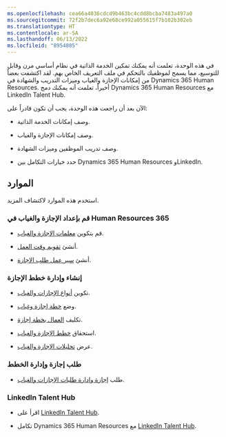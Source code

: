 ```yaml
---
ms.openlocfilehash: cea66a4036cdcd9b463bc4cdd8bcba7483a497a0
ms.sourcegitcommit: 72f2b7dec6a92e68ce992a055615f7b102b302eb
ms.translationtype: HT
ms.contentlocale: ar-SA
ms.lasthandoff: 06/13/2022
ms.locfileid: "8954805"
---
```

في هذه الوحدة، تعلمت أنه يمكنك تمكين الخدمة الذاتية في نظام أساسي مرن وقابل للتوسيع، مما يسمح لموظفيك بالتحكم في ملف التعريف الخاص بهم. لقد اكتشفت بعضاً من إمكانات الإجازة والغياب وميزات التدريب والشهادة في Dynamics 365 Human Resources. أخيراً، تعلمت أنه يمكنك دمج Dynamics 365 Human Resources مع LinkedIn Talent Hub.

الآن بعد أن راجعت هذه الوحدة، يجب أن تكون قادراً على:

- وصف إمكانات الخدمة الذاتية.

- وصف إمكانات الإجازة والغياب.

- وصف تدريب الموظفين وميزات الشهادة.

- حدد خيارات التكامل بين Dynamics 365 Human Resources وLinkedIn.

## <a name="resources"></a>الموارد

استخدم هذه الموارد لاكتشاف المزيد.

### <a name="set-up-leave-and-absence-in-human-resources-365"></a>قم بإعداد الإجازة والغياب في Human Resources 365

- قم بتكوين [معلمات الإجازة والغياب](/dynamics365/human-resources/hr-leave-and-absence-parameters).

- أنشئ [تقويم وقت العمل](/dynamics365/human-resources/hr-leave-and-absence-working-time-calendar).

- أنشئ [سير عمل طلب الإجازة](/dynamics365/human-resources/hr-leave-and-absence-workflow).

### <a name="create-and-manage-leave-plans"></a>إنشاء وإدارة خطط الإجازة

- تكوين [أنواع الإجازات والغياب](/dynamics365/human-resources/hr-leave-and-absence-types).

- وضع [خطة إجازة وغياب](/dynamics365/human-resources/hr-leave-and-absence-plans).

- تكليف [العمال بخطة إجازة](/dynamics365/human-resources/hr-leave-and-absence-enroll).

- استحقاق [خطط الإجازة والغياب](/dynamics365/human-resources/hr-leave-and-absence-accrue).

- عرض [تحليلات الإجازة والغياب](/dynamics365/human-resources/hr-leave-and-absence-analytics).

### <a name="request-time-off-and-manage-plans"></a>طلب إجازة وإدارة الخطط

- طلب [إجازة وإدارة طلبات الإجازات والغياب](/dynamics365/human-resources/hr-employee-self-service-request-time-off).

### <a name="linkedin-talent-hub"></a>LinkedIn Talent Hub

- اقرأ على [LinkedIn Talent Hub](https://business.linkedin.com/talent-solutions/talent-hub).

- تكامل Dynamics 365 Human Resources مع [LinkedIn Talent Hub](/dynamics365/human-resources/hr-admin-integration-linkedin).
